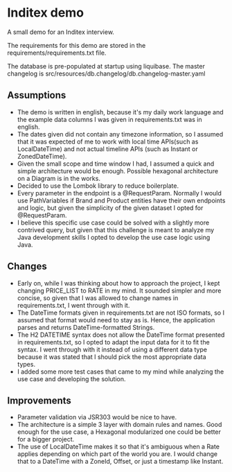 # Inditex demo

A small demo for an Inditex interview.

The requirements for this demo are stored in the requirements/requirements.txt file. 

The database is pre-populated at startup using liquibase. The master changelog is src/resources/db.changelog/db.changelog-master.yaml

## Assumptions

 - The demo is written in english, because it's my daily work language and the example data columns I was given in requirements.txt was in english.
 - The dates given did not contain any timezone information, so I assumed that it was expected of me to work with local time APIs(such as LocalDateTime) and not actual timeline APIs (such as Instant or ZonedDateTime).
 - Given the small scope and time window I had, I assumed a quick and simple architecture would be enough. Possible hexagonal architecture on a Diagram is in the works.
 - Decided to use the Lombok library to reduce boilerplate.
 - Every parameter in the endpoint is a @RequestParam. Normally I would use PathVariables if Brand and Product entities have their own endpoints and logic, but given the simplicity of the given dataset I opted for @RequestParam.
 - I believe this specific use case could be solved with a slightly more contrived query, but given that this challenge is meant to analyze my Java development skills I opted to develop the use case logic using Java.

## Changes

 - Early on, while I was thinking about how to approach the project, I kept changing PRICE_LIST to RATE in my mind. It sounded simpler and more concise, so given that I was allowed to change names in requirements.txt, I went through with it.
 - The DateTime formats given in requirements.txt are not ISO formats, so I assumed that format would need to stay as is. Hence, the application parses and returns DateTime-formatted Strings.
 - The H2 DATETIME syntax does not allow the DateTime format presented in requirements.txt, so I opted to adapt the input data for it to fit the syntax. I went through with it instead of using a different data type because it was stated that I should pick the most appropriate data types.
 - I added some more test cases that came to my mind while analyzing the use case and developing the solution.

## Improvements
 
 - Parameter validation via JSR303 would be nice to have.
 - The architecture is a simple 3 layer with domain rules and names. Good enough for the use case, a Hexagonal modularized one could be better for a bigger project.
 - The use of LocalDateTime makes it so that it's ambiguous when a Rate applies depending on which part of the world you are. I would change that to a DateTime with a ZoneId, Offset, or just a timestamp like Instant.
